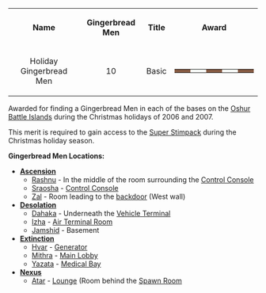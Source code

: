 <table>
<tbody>
<tr class="odd">
<td style="text-align: center;"><p><b>Name</b></p></td>
<td style="text-align: center;"><p><b>Gingerbread Men</b></p></td>
<td style="text-align: center;"><p><b>Title</b></p></td>
<td style="text-align: center;"><p><b>Award</b></p></td>
</tr>
<tr class="even">
<td style="text-align: center;"><p>Holiday Gingerbread Men</p></td>
<td style="text-align: center;"><p>10</p></td>
<td style="text-align: center;"><p>Basic</p></td>
<td style="text-align: center;"><table class="bigmerit">
<tr>
<td bgcolor="#845942">
</td>
<td bgcolor="#845942">
</td>
<td bgcolor="#f7fbf7">
</td>
<td bgcolor="#f7fbf7">
</td>
<td bgcolor="#845942">
</td>
<td bgcolor="#845942">
</td>
<td bgcolor="#f7fbf7">
</td>
<td bgcolor="#f7fbf7">
</td>
<td bgcolor="#845942">
</td>
<td bgcolor="#845942">
</td>
</tr>
</table></td>
</tr>
</tbody>
</table>

Awarded for finding a Gingerbread Men in each of the bases on the
[Oshur Battle Islands](../locations/Battle_Islands.md) during the Christmas
holidays of 2006 and 2007.

This merit is required to gain access to the
[Super Stimpack](../items/Super_Stimpack.md) during the Christmas holiday
season.

**Gingerbread Men Locations:**

- **[Ascension](../locations/Ascension.md)**
  - [Rashnu](../facilities/Rashnu.md) - In the middle of the room surrounding
    the [Control Console](../locations/Control_Console.md)
  - [Sraosha](../facilities/Sraosha.md) -
    [Control Console](../locations/Control_Console.md)
  - [Zal](../facilities/Zal.md) - Room leading to the
    [backdoor](../locations/Back_Door.md) (West wall)
- **[Desolation](../locations/Desolation.md)**
  - [Dahaka](../facilities/Dahaka.md) - Underneath the
    [Vehicle Terminal](../locations/Vehicle_Terminal.md)
  - [Izha](../facilities/Izha.md) -
    [Air Terminal Room](../locations/Air_Terminal_Room.md)
  - [Jamshid](../facilities/Jamshid.md) - Basement
- **[Extinction](../locations/Extinction.md)**
  - [Hvar](../facilities/Hvar.md) - [Generator](../items/Generator.md)
  - [Mithra](../facilities/Mithra.md) - [Main Lobby](../locations/Main_lobby.md)
  - [Yazata](../facilities/Yazata.md) -
    [Medical Bay](../locations/Medical_Bay.md)
- **[Nexus](../locations/Nexus.md)**
  - [Atar](../facilities/Atar.md) - [Lounge](../locations/Lounge.md) (Room behind the
    [Spawn Room](../locations/Spawn_Room.md)
